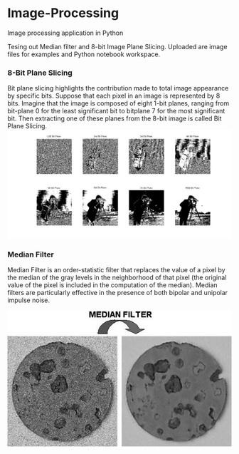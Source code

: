 # Image-Processing
Image processing application in Python

Tesing out Median filter and 8-bit Image Plane Slicing. Uploaded are image files for examples and Python notebook workspace.

### 8-Bit Plane Slicing
Bit plane slicing highlights the contribution made to total image appearance by specific bits. Suppose that each pixel in an image is represented by 8 bits. Imagine that the image is composed of eight 1-bit planes, ranging from bit-plane 0 for the least significant bit to bitplane 7 for the most significant bit. Then extracting one of these planes from the 8-bit image is called Bit Plane Slicing.
![8-Bit Plane Slicing](/Images/bit_plane.jpg)

### Median Filter
Median Filter is an order-statistic filter that replaces the value of a pixel by the median of the gray levels in the neighborhood of that pixel (the original value of the pixel is included in the computation of the median). Median filters are particularly effective in the presence of both bipolar and unipolar impulse noise.

![Median Filter](/Images/median_filter.jpg)


